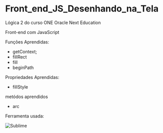 # Front_end_JS_Desenhando_na_Tela
Lógica 2 do curso ONE Oracle Next Education
<p>Front-end com JavaScript<p>

Funções Aprendidas:
<ul>
<li>getContext;</li>
<li>fillRect</li>
<li>fill</li>
<li>beginPath</li>
</ul>

Propriedades Aprendidas:
<ul>
<li>fillStyle</li>
</ul>

metódos aprendidos
<ul>
<li>arc</li>
</ul>


Ferramenta usada:

![Sublime](https://img.shields.io/badge/-sublime%20text%203-0D1117?style=for-the-badge&logo=sublime-text&logoColor=FFA0500&labelColor=0D1117)&nbsp;
